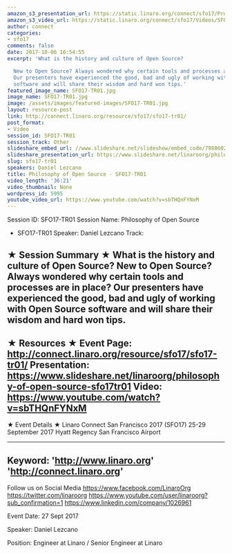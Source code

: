 ```yaml
---
amazon_s3_presentation_url: https://static.linaro.org/connect/sfo17/Presentations/SFO17-TR01%20Philosophy%20of%20the%20Open%20Source.pdf
amazon_s3_video_url: https://static.linaro.org/connect/sfo17/Videos/SFO17-TR01%20Philsophy%20of%20Open%20Source.mp4
author: connect
categories:
- sfo17
comments: false
date: 2017-10-06 16:54:55
excerpt: 'What is the history and culture of Open Source?

  New to Open Source? Always wondered why certain tools and processes are in place?
  Our presenters have experienced the good, bad and ugly of working with Open Source
  software and will share their wisdom and hard won tips.'
featured_image_name: SFO17-TR01.jpg
image_name: SFO17-TR01.jpg
image: /assets/images/featured-images/SFO17-TR01.jpg
layout: resource-post
link: http://connect.linaro.org/resource/sfo17/sfo17-tr01/
post_format:
- Video
session_id: SFO17-TR01
session_track: Other
slideshare_embed_url: //www.slideshare.net/slideshow/embed_code/79886024
slideshare_presentation_url: https://www.slideshare.net/linaroorg/philosophy-of-open-source-sfo17tr01
slug: sfo17-tr01
speakers: Daniel Lezcano
title: Philosophy of Open Source - SFO17-TR01
video_length: '36:21'
video_thumbnail: None
wordpress_id: 5995
youtube_video_url: https://www.youtube.com/watch?v=sbTHQnFYNxM
---
```


Session ID: SFO17-TR01
Session Name: Philosophy of Open Source
- SFO17-TR01
Speaker: Daniel Lezcano
Track:

★ Session Summary ★
What is the history and culture of Open Source?
New to Open Source? Always wondered why certain tools and processes are in place? Our presenters have experienced the good, bad and ugly of working with Open Source software and will share their wisdom and hard won tips.
---------------------------------------------------
★ Resources ★
Event Page: http://connect.linaro.org/resource/sfo17/sfo17-tr01/
Presentation: https://www.slideshare.net/linaroorg/philosophy-of-open-source-sfo17tr01
Video: https://www.youtube.com/watch?v=sbTHQnFYNxM
---------------------------------------------------

★ Event Details ★
Linaro Connect San Francisco 2017 (SFO17)
25-29 September 2017
Hyatt Regency San Francisco Airport

---------------------------------------------------
Keyword:
'http://www.linaro.org'
'http://connect.linaro.org'
---------------------------------------------------
Follow us on Social Media
https://www.facebook.com/LinaroOrg
https://twitter.com/linaroorg
https://www.youtube.com/user/linaroorg?sub_confirmation=1
https://www.linkedin.com/company/1026961

Event Date: 27 Sept 2017

Speaker: Daniel Lezcano

Position: Engineer at Linaro / Senior Engineer at Linaro
